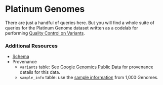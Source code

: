 Platinum Genomes
=================

There are just a handful of queries here. But you will find a whole suite of queries for the Platinum Genome dataset written as a codelab for performing [Quality Control on Variants](https://github.com/googlegenomics/codelabs/tree/master/R/PlatinumGenomes-QC).

### Additional Resources
* [Schema](https://bigquery.cloud.google.com/table/genomics-public-data:platinum_genomes.variants?pli=1)
* Provenance
  * `variants` table: See [Google Genomics Public Data](http://googlegenomics.readthedocs.io/en/latest/use_cases/discover_public_data/platinum_genomes.html) for provenance details for this data.
  * `sample_info` table: use the [sample information](../1000genomes/provenance#source-sample-information) from 1,000 Genomes.
